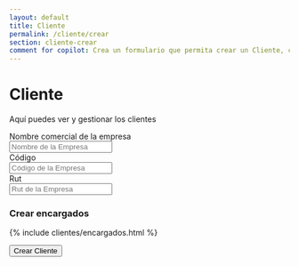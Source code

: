 ```yaml
---
layout: default
title: Cliente
permalink: /cliente/crear
section: cliente-crear
comment for copilot: Crea un formulario que permita crear un Cliente, con los siguiente campos Nombre de la Empresa (texto maximo 255 caracteres), Código de la empresa (texto alfanumérico de maximo 50 caracteres), y un Encargado Principal que debe ser selector que provenga de un encargados_cliente.yml. El formulario deberá tener clases de bootstrap y debe tener validaciones de javascript.  
---
```

# Cliente
Aquí puedes ver y gestionar los clientes
<form class="form-horizontal" role="form">
  <div class="form-group mb-3">
    <label for="empresa" class="col-sm-2 control-label">Nombre comercial de la empresa</label>
    <div class="col-sm-10">
      <input type="text" class="form-control" id="empresa" placeholder="Nombre de la Empresa">
    </div>
  </div>
  <div class="form-group mb-3">
    <label for="codigo" class="col-sm-2 control-label">Código</label>
    <div class="col-sm-10">
      <input type="text" class="form-control" id="codigo" placeholder="Código de la Empresa">
    </div>
  </div>

  <div class="form-group mb-3">
    <label for="codigo" class="col-sm-2 control-label">Rut</label>
    <div class="col-sm-10">
      <input type="text" class="form-control" id="rut" placeholder="Rut de la Empresa">
    </div>
  </div>

<h3 class="mb-3 mt-4">Crear encargados</h3>

{% include clientes/encargados.html %}

  <button type="submit" class="btn btn-primary">Crear Cliente</button>
</form>
